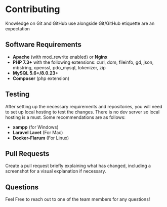 # Contributing
Knowledge on Git and GitHub use alongside Git/GitHub etiquette are an expectation

## Software Requirements
- **Apache** (with mod_rewrite enabled) or **Nginx**
- **PHP 7.3+** with the following extensions: curl, dom, fileinfo, gd, json, mbstring, openssl, pdo_mysql, tokenizer, zip
- **MySQL 5.6+/8.0.23+**
- **Composer** (php extension)

## Testing 
After setting up the necessary requirements and repositories, you will need to set up local hosting to test the changes. There is no dev server so local hosting is a must. Some recommendations are as follows:
- **xampp** (for Windows)
- **Laravel Lavet** (For Mac)
- **Docker-Flarum** (For Linux)

##  Pull Requests
Create a pull request briefly explaining what has changed, including a screenshot for a visual explanation if necessary.

## Questions
Feel Free to reach out to one of the team members for any questions!


